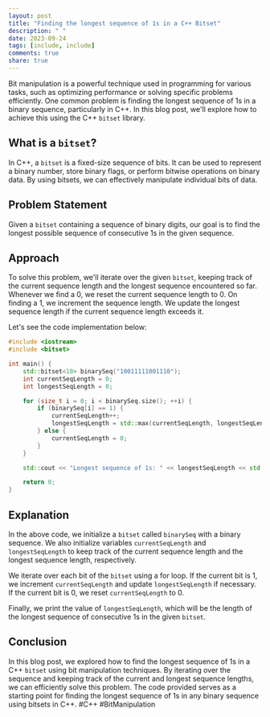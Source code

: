 ```yaml
---
layout: post
title: "Finding the longest sequence of 1s in a C++ Bitset"
description: " "
date: 2023-09-24
tags: [include, include]
comments: true
share: true
---
```


Bit manipulation is a powerful technique used in programming for various tasks, such as optimizing performance or solving specific problems efficiently. One common problem is finding the longest sequence of 1s in a binary sequence, particularly in C++. In this blog post, we'll explore how to achieve this using the C++ `bitset` library.

## What is a `bitset`?

In C++, a `bitset` is a fixed-size sequence of bits. It can be used to represent a binary number, store binary flags, or perform bitwise operations on binary data. By using bitsets, we can effectively manipulate individual bits of data.

## Problem Statement

Given a `bitset` containing a sequence of binary digits, our goal is to find the longest possible sequence of consecutive 1s in the given sequence.

## Approach

To solve this problem, we'll iterate over the given `bitset`, keeping track of the current sequence length and the longest sequence encountered so far. Whenever we find a 0, we reset the current sequence length to 0. On finding a 1, we increment the sequence length. We update the longest sequence length if the current sequence length exceeds it.

Let's see the code implementation below:

```cpp
#include <iostream>
#include <bitset>

int main() {
    std::bitset<10> binarySeq("10011111001110");
    int currentSeqLength = 0;
    int longestSeqLength = 0;

    for (size_t i = 0; i < binarySeq.size(); ++i) {
        if (binarySeq[i] == 1) {
            currentSeqLength++;
            longestSeqLength = std::max(currentSeqLength, longestSeqLength);
        } else {
            currentSeqLength = 0;
        }
    }

    std::cout << "Longest sequence of 1s: " << longestSeqLength << std::endl;

    return 0;
}
```

## Explanation

In the above code, we initialize a `bitset` called `binarySeq` with a binary sequence. We also initialize variables `currentSeqLength` and `longestSeqLength` to keep track of the current sequence length and the longest sequence length, respectively.

We iterate over each bit of the `bitset` using a for loop. If the current bit is 1, we increment `currentSeqLength` and update `longestSeqLength` if necessary. If the current bit is 0, we reset `currentSeqLength` to 0.

Finally, we print the value of `longestSeqLength`, which will be the length of the longest sequence of consecutive 1s in the given `bitset`.

## Conclusion

In this blog post, we explored how to find the longest sequence of 1s in a C++ `bitset` using bit manipulation techniques. By iterating over the sequence and keeping track of the current and longest sequence lengths, we can efficiently solve this problem. The code provided serves as a starting point for finding the longest sequence of 1s in any binary sequence using bitsets in C++. #C++ #BitManipulation